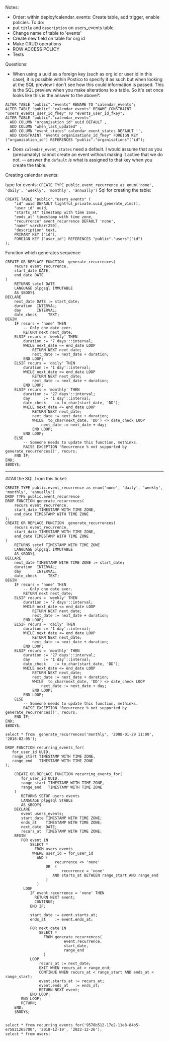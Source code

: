 Notes:
- Order: within deploy/calendar_events: Create table, add trigger, enable policies.
To do:
- put `title` and `description` on users_events table.
- Change name of table to 'events'
- Create new field on table for org id
- Make CRUD operations
- ROW ACCESS POLICY
- Tests

Questions:
- When using a uuid as a foreign key (such as org id or user id in this case), it is possible within Postico to specify it as such but when looking at the SQL preview I don't see how this could information is passed.
This is the SQL preview when you make alterations to a table. So it's set once looks like this is the answer to the above?:
```
ALTER TABLE "public"."events" RENAME TO "calendar_events";
ALTER TABLE "public"."calendar_events" RENAME CONSTRAINT "users_events_user_id_fkey" TO "events_user_id_fkey";
ALTER TABLE "public"."calendar_events"
  ADD COLUMN "organisation_id" uuid DEFAULT ,
  ADD COLUMN "when_last_updated" ,
  ADD COLUMN "event_states" calendar_event_states DEFAULT '',
  ADD CONSTRAINT "events_organisations_id_fkey" FOREIGN KEY ("organisation_id") REFERENCES "public"."organisations"("id");
```

- Does `calendar_event_states` need a default. I would assume that as you (presumably) cannot create an event without making it active that we do not. -- answer the `default` _is_ what is assigned to that key when you create the table.


Creating calendar events:

type for events: `CREATE TYPE public.event_recurrence as enum('none', 'daily', 'weekly', 'monthly', 'annually')`
Sql for creating the table:
```
CREATE TABLE "public"."users_events" (
    "id" uuid DEFAULT lightful_private.uuid_generate_v1mc(),
    "user_id" uuid,
    "starts_at" timestamp with time zone,
    "ends_at" timestamp with time zone,
    "recurrence" event_recurrence DEFAULT 'none',
    "name" varchar(250),
    "description" text,
    PRIMARY KEY ("id"),
    FOREIGN KEY ("user_id") REFERENCES "public"."users"("id")
);
```

Function which generates sequence
```
CREATE OR REPLACE FUNCTION  generate_recurrences(
    recurs event_recurrence,
    start_date DATE,
    end_date DATE
)
    RETURNS setof DATE
    LANGUAGE plpgsql IMMUTABLE
    AS $BODY$
DECLARE
    next_date DATE := start_date;
    duration  INTERVAL;
    day       INTERVAL;
    date_check     TEXT;
BEGIN
    IF recurs = 'none' THEN
        -- Only one date ever.
        RETURN next next_date;
    ELSIF recurs = 'weekly' THEN
        duration := '7 days'::interval;
        WHILE next_date <= end_date LOOP
            RETURN NEXT next_date;
            next_date := next_date + duration;
        END LOOP;
    ELSIF recurs = 'daily' THEN
        duration := '1 day'::interval;
        WHILE next_date <= end_date LOOP
            RETURN NEXT next_date;
            next_date := next_date + duration;
        END LOOP;
    ELSIF recurs = 'monthly' THEN
        duration := '27 days'::interval;
        day      := '1 day'::interval;
        date_check    := to_char(start_date, 'DD');
        WHILE next_date <= end_date LOOP
            RETURN NEXT next_date;
            next_date := next_date + duration;
            WHILE  to_char(next_date, 'DD') <> date_check LOOP
                next_date := next_date + day;
            END LOOP;
        END LOOP;
    ELSE
        -- Someone needs to update this function, methinks.
        RAISE EXCEPTION 'Recurrence % not supported by generate_recurrences()', recurs;
    END IF;
END;
$BODY$;
```
******************************************************
##All the SQL from this ticket:
```
CREATE TYPE public.event_recurrence as enum('none', 'daily', 'weekly', 'monthly', 'annually')
DROP TYPE public.event_recurrence
DROP FUNCTION generate_recurrences(
    recurs event_recurrence,
    start_date TIMESTAMP WITH TIME ZONE,
    end_date TIMESTAMP WITH TIME ZONE
);
CREATE OR REPLACE FUNCTION  generate_recurrences(
    recurs event_recurrence,
    start_date TIMESTAMP WITH TIME ZONE,
    end_date TIMESTAMP WITH TIME ZONE
)
    RETURNS setof TIMESTAMP WITH TIME ZONE
    LANGUAGE plpgsql IMMUTABLE
    AS $BODY$
DECLARE
    next_date TIMESTAMP WITH TIME ZONE := start_date;
    duration  INTERVAL;
    day       INTERVAL;
    date_check     TEXT;
BEGIN
    IF recurs = 'none' THEN
        -- Only one date ever.
        RETURN next next_date;
    ELSIF recurs = 'weekly' THEN
        duration := '7 days'::interval;
        WHILE next_date <= end_date LOOP
            RETURN NEXT next_date;
            next_date := next_date + duration;
        END LOOP;
    ELSIF recurs = 'daily' THEN
        duration := '1 day'::interval;
        WHILE next_date <= end_date LOOP
            RETURN NEXT next_date;
            next_date := next_date + duration;
        END LOOP;
    ELSIF recurs = 'monthly' THEN
        duration := '27 days'::interval;
        day      := '1 day'::interval;
        date_check    := to_char(start_date, 'DD');
        WHILE next_date <= end_date LOOP
            RETURN NEXT next_date;
            next_date := next_date + duration;
            WHILE  to_char(next_date, 'DD') <> date_check LOOP
                next_date := next_date + day;
            END LOOP;
        END LOOP;
    ELSE
        -- Someone needs to update this function, methinks.
        RAISE EXCEPTION 'Recurrence % not supported by generate_recurrences()', recurs;
    END IF;
END;
$BODY$;

select * from  generate_recurrences('monthly', '2008-01-29 11:00', '2018-02-05');

DROP FUNCTION recurring_events_for(
   for_user_id UUID,
   range_start TIMESTAMP WITH TIME ZONE,
   range_end   TIMESTAMP WITH TIME ZONE
);

	CREATE OR REPLACE FUNCTION recurring_events_for(
	   for_user_id UUID,
	   range_start TIMESTAMP WITH TIME ZONE,
	   range_end   TIMESTAMP WITH TIME ZONE
	)
	   RETURNS SETOF users_events
	   LANGUAGE plpgsql STABLE
	   AS $BODY$
	DECLARE
	   event users_events;
	   start_date TIMESTAMP WITH TIME ZONE;
	   ends_at    TIMESTAMP WITH TIME ZONE;
	   next_date  DATE;
	   recurs_at  TIMESTAMP WITH TIME ZONE;
	BEGIN
	   FOR event IN
	       SELECT *
	         FROM users_events
	        WHERE user_id = for_user_id
	          AND (
	                  recurrence <> 'none'
	              OR  (
	                     recurrence = 'none'
	                 AND starts_at BETWEEN range_start AND range_end
	              )
	          )
	    LOOP
	       IF event.recurrence = 'none' THEN
	         RETURN NEXT event;
	         CONTINUE;
	       END IF;

	       start_date := event.starts_at;
	       ends_at    := event.ends_at;

	       FOR next_date IN
	           SELECT *
	             FROM generate_recurrences(
	                      event.recurrence,
	                      start_date,
	                      range_end
	             )
	       LOOP
	           recurs_at := next_date;
	           EXIT WHEN recurs_at > range_end;
	           CONTINUE WHEN recurs_at < range_start AND ends_at < range_start;
	           event.starts_at := recurs_at;
	           event.ends_at   := ends_at;
	           RETURN NEXT event;
	       END LOOP;
	   END LOOP;
	   RETURN;
	END;
	$BODY$;


select * from recurring_events_for('9578b512-17e2-11e8-84b5-e75821265700', '2018-12-19', '2022-12-26');
select * from users;
```
